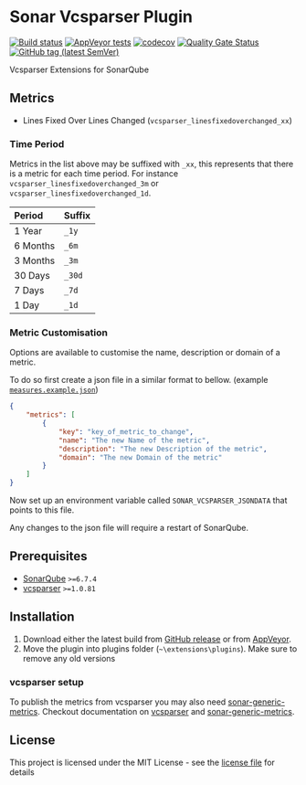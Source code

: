 # Sonar Vcsparser Plugin

[![Build status](https://ci.appveyor.com/api/projects/status/tsgtxp63lee7hk1j?svg=true)](https://ci.appveyor.com/project/roryclaasen/sonar-vcsparser-plugin)
[![AppVeyor tests](https://img.shields.io/appveyor/tests/roryclaasen/sonar-vcsparser-plugin.svg?logo=appveyor)](https://ci.appveyor.com/project/roryclaasen/sonar-vcsparser-plugin/build/tests)
[![codecov](https://codecov.io/gh/roryclaasen/sonar-vcsparser-plugin/branch/master/graph/badge.svg)](https://codecov.io/gh/roryclaasen/sonar-vcsparser-plugin)
[![Quality Gate Status](https://sonarcloud.io/api/project_badges/measure?project=sonar-vcsparser-plugin&metric=alert_status)](https://sonarcloud.io/dashboard?id=sonar-vcsparser-plugin)
[![GitHub tag (latest SemVer)](https://img.shields.io/github/tag/roryclaasen/sonar-vcsparser-plugin.svg)](https://github.com/roryclaasen/sonar-vcsparser-plugin/releases/latest)

Vcsparser Extensions for SonarQube

## Metrics

- Lines Fixed Over Lines Changed (`vcsparser_linesfixedoverchanged_xx`)

### Time Period

Metrics in the list above may be suffixed with `_xx`, this represents that there is a metric for each time period.
For instance `vcsparser_linesfixedoverchanged_3m` or `vcsparser_linesfixedoverchanged_1d`.

| Period   | Suffix |
|:---------|:-------|
| 1 Year   | `_1y`  |
| 6 Months | `_6m`  |
| 3 Months | `_3m`  |
| 30 Days  | `_30d` |
| 7 Days   | `_7d`  |
| 1 Day    | `_1d`  |

### Metric Customisation

Options are available to customise the name, description or domain of a metric.

To do so first create a json file in a similar format to bellow. (example [`measures.example.json`](src/test/resources/measures.example.json))

```json
{
    "metrics": [
        {
            "key": "key_of_metric_to_change",
            "name": "The new Name of the metric",
            "description": "The new Description of the metric",
            "domain": "The new Domain of the metric"
        }
    ]
}
```

Now set up an environment variable called `SONAR_VCSPARSER_JSONDATA` that points to this file.

Any changes to the json file will require a restart of SonarQube.

## Prerequisites

- [SonarQube](https://www.sonarqube.org) `>=6.7.4`
- [vcsparser](https://github.com/ericlemes/vcsparser) `>=1.0.81`

## Installation

1. Download either the latest build from [GitHub release](https://github.com/roryclaasen/sonar-vcsparser-plugin/releases/latest) or from [AppVeyor](https://ci.appveyor.com/project/roryclaasen/sonar-vcsparser-plugin/build/artifacts).
2. Move the plugin into plugins folder (`~\extensions\plugins`).
   Make sure to remove any old versions

### vcsparser setup

To publish the metrics from vcsparser you may also need [sonar-generic-metrics](https://github.com/ericlemes/sonar-generic-metrics).
Checkout documentation on [vcsparser](https://github.com/ericlemes/vcsparser#readme) and [sonar-generic-metrics](https://github.com/ericlemes/sonar-generic-metrics#readme).

## License

This project is licensed under the MIT License - see the [license file](LICENSE) for details
